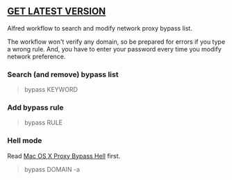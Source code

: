 ## [GET LATEST VERSION](https://dl.dropboxusercontent.com/u/24603822/Proxy%20Bypass.alfredworkflow)

Alfred workflow to search and modify network proxy bypass list. 

The workflow won't verify any domain, so be prepared for errors if you type a wrong rule. And, you have to enter your password every time you modify network preference. 

### Search (and remove) bypass list

> bypass KEYWORD

### Add bypass rule

> bypass RULE

### Hell mode

Read [Mac OS X Proxy Bypass Hell](https://w3.owind.com/pub/mac-os-x-proxy-bypass-hell/) first.

> bypass DOMAIN -a

